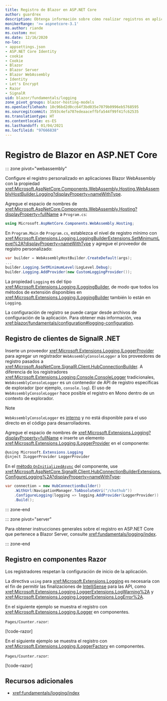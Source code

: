 ```yaml
---
title: Registro de Blazor en ASP.NET Core
author: guardrex
description: Obtenga información sobre cómo realizar registros en aplicaciones Blazor, incluido cómo configurar el nivel de registro y cómo escribir mensajes de registro desde componentes Razor.
monikerRange: '>= aspnetcore-3.1'
ms.author: riande
ms.custom: mvc
ms.date: 12/16/2020
no-loc:
- appsettings.json
- ASP.NET Core Identity
- cookie
- Cookie
- Blazor
- Blazor Server
- Blazor WebAssembly
- Identity
- Let's Encrypt
- Razor
- SignalR
uid: blazor/fundamentals/logging
zone_pivot_groups: blazor-hosting-models
ms.openlocfilehash: 10c96bd2d0cc64f3bd035e7079b0996eb5768595
ms.sourcegitcommit: 3593c4efa707edeaaceffbfa544f99f41fc62535
ms.translationtype: HT
ms.contentlocale: es-ES
ms.lasthandoff: 01/04/2021
ms.locfileid: "97666838"
---
```

# <a name="aspnet-core-no-locblazor-logging"></a>Registro de Blazor en ASP.NET Core

::: zone pivot="webassembly"

Configure el registro personalizado en aplicaciones Blazor WebAssembly con la propiedad <xref:Microsoft.AspNetCore.Components.WebAssembly.Hosting.WebAssemblyHostBuilder.Logging?displayProperty=nameWithType>.

Agregue el espacio de nombres de <xref:Microsoft.AspNetCore.Components.WebAssembly.Hosting?displayProperty=fullName> a `Program.cs`:

```csharp
using Microsoft.AspNetCore.Components.WebAssembly.Hosting;
```

En `Program.Main` de `Program.cs`, establezca el nivel de registro mínimo con <xref:Microsoft.Extensions.Logging.LoggingBuilderExtensions.SetMinimumLevel%2A?displayProperty=nameWithType> y agregue el proveedor de registro personalizado:

```csharp
var builder = WebAssemblyHostBuilder.CreateDefault(args);
...
builder.Logging.SetMinimumLevel(LogLevel.Debug);
builder.Logging.AddProvider(new CustomLoggingProvider());
```

La propiedad `Logging` es del tipo <xref:Microsoft.Extensions.Logging.ILoggingBuilder>, de modo que todos los métodos de extensión disponibles en <xref:Microsoft.Extensions.Logging.ILoggingBuilder> también lo están en `Logging`.

La configuración de registro se puede cargar desde archivos de configuración de la aplicación. Para obtener más información, vea <xref:blazor/fundamentals/configuration#logging-configuration>.

## <a name="no-locsignalr-net-client-logging"></a>Registro de clientes de SignalR .NET

Inserte un proveedor <xref:Microsoft.Extensions.Logging.ILoggerProvider> para agregar un registrador `WebAssemblyConsoleLogger` a los proveedores de registro pasados a <xref:Microsoft.AspNetCore.SignalR.Client.HubConnectionBuilder>. A diferencia de los registradores <xref:Microsoft.Extensions.Logging.Console.ConsoleLogger> tradicionales, `WebAssemblyConsoleLogger` es un contenedor de API de registro específicas de explorador (por ejemplo, `console.log`). El uso de `WebAssemblyConsoleLogger` hace posible el registro en Mono dentro de un contexto de explorador.

> [!NOTE]
> `WebAssemblyConsoleLogger` es [interno](/dotnet/csharp/language-reference/keywords/internal) y no está disponible para el uso directo en el código para desarrolladores.

Agregue el espacio de nombres de <xref:Microsoft.Extensions.Logging?displayProperty=fullName> e inserte un elemento <xref:Microsoft.Extensions.Logging.ILoggerProvider> en el componente:

```csharp
@using Microsoft.Extensions.Logging
@inject ILoggerProvider LoggerProvider
```

En el [método `OnInitializedAsync`](xref:blazor/components/lifecycle#component-initialization-methods) del componente, use <xref:Microsoft.AspNetCore.SignalR.Client.HubConnectionBuilderExtensions.ConfigureLogging%2A?displayProperty=nameWithType>:

```csharp
var connection = new HubConnectionBuilder()
    .WithUrl(NavigationManager.ToAbsoluteUri("/chathub"))
    .ConfigureLogging(logging => logging.AddProvider(LoggerProvider))
    .Build();
```

::: zone-end

::: zone pivot="server"

Para obtener instrucciones generales sobre el registro en ASP.NET Core que pertenece a Blazor Server, consulte <xref:fundamentals/logging/index>.

::: zone-end

## <a name="log-in-no-locrazor-components"></a>Registro en componentes Razor

Los registradores respetan la configuración de inicio de la aplicación.

La directiva `using` para <xref:Microsoft.Extensions.Logging> es necesaria con el fin de permitir las finalizaciones de [IntelliSense](/visualstudio/ide/using-intellisense) para las API, como <xref:Microsoft.Extensions.Logging.LoggerExtensions.LogWarning%2A> y <xref:Microsoft.Extensions.Logging.LoggerExtensions.LogError%2A>.

En el siguiente ejemplo se muestra el registro con <xref:Microsoft.Extensions.Logging.ILogger> en componentes.

`Pages/Counter.razor`:

[!code-razor[](logging/samples_snapshot/Counter1.razor?highlight=3,16)]

En el siguiente ejemplo se muestra el registro con <xref:Microsoft.Extensions.Logging.ILoggerFactory> en componentes.

`Pages/Counter.razor`:

[!code-razor[](logging/samples_snapshot/Counter2.razor?highlight=3,16-17)]

## <a name="additional-resources"></a>Recursos adicionales

* <xref:fundamentals/logging/index>
